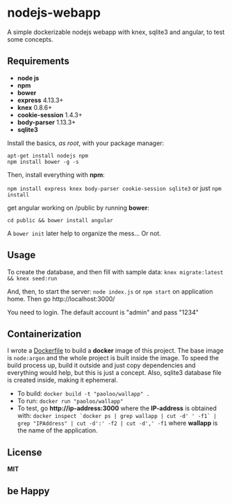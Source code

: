 # nodejs-webapp
A simple dockerizable nodejs webapp with knex, sqlite3 and angular, to test some concepts.

## Requirements
- **node js**
- **npm** 
- **bower**
- **express** 4.13.3+
- **knex** 0.8.6+
- **cookie-session** 1.4.3+
- **body-parser** 1.13.3+
- **sqlite3**

Install the basics, *as root*, with your package manager:
```
apt-get install nodejs npm
npm install bower -g -s
```

Then, install everything with **npm**:

```npm install express knex body-parser cookie-session sqlite3``` or just ```npm install```

get angular working on /public by running **bower**:

```cd public && bower install angular```

A `bower init` later help to organize the mess... Or not.

## Usage
To create the database, and then fill with sample data:
```knex migrate:latest && knex seed:run```

And, then, to start the server:
```node index.js``` or ```npm start```
on application home. Then go http://localhost:3000/

You need to login. The default account is "admin" and pass "1234"

## Containerization
I wrote a [Dockerfile](Dockerfile) to build a **docker** image of this project. The base image is `node:argon` and the whole project is built inside the image. To speed the build process up, build it outside and just copy dependencies and everything would help, but this is just a concept. Also, sqlite3 database file is created inside, making it ephemeral.
- To build:
```docker build -t "paoloo/wallapp" .```
- To run:
```docker run "paoloo/wallapp"```
- To test, go **http://ip-address:3000** where the **IP-address** is obtained with:
```docker inspect `docker ps | grep wallapp | cut -d' ' -f1` | grep "IPAddress" | cut -d':' -f2 | cut -d',' -f1```
where **wallapp** is the name of the application.

## License
**MIT**

## be Happy

